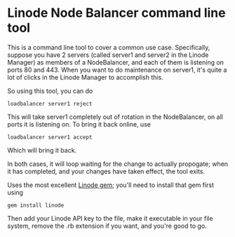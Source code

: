 # Linode Node Balancer command line tool

This is a command line tool to cover a common use case. Specifically, suppose you have 2 servers (called server1 and server2 in the Linode Manager) as members of a NodeBalancer, and each of them is listening on ports 80 and 443. When you want to do maintenance on server1, it's quite a lot of clicks in the Linode Manager to accomplish this.

So using this tool, you can do

    loadbalancer server1 reject

This will take server1 completely out of rotation in the NodeBalancer, on all ports it is listening on.  To bring it back online, use

    loadbalancer server1 accept

Which will bring it back.

In both cases, it will loop waiting for the change to actually propogate; when it has completed, and your changes have taken effect, the tool exits.

Uses the most excellent [Linode gem](https://github.com/rick/linode); you'll need to install that gem first using

    gem install linode

Then add your Linode API key to the file, make it executable in your file system, remove the .rb extension if you want, and you're good to go.